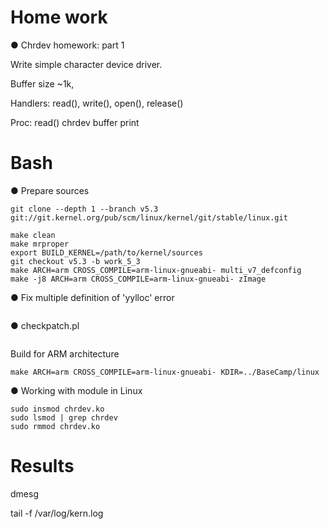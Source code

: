 # Home work

● Chrdev homework: part 1

Write simple character device driver.

Buffer size ~1k,

Handlers: read(), write(), open(), release()

Proc: read() chrdev buffer print

# Bash

● Prepare sources
```
git clone --depth 1 --branch v5.3 git://git.kernel.org/pub/scm/linux/kernel/git/stable/linux.git

make clean
make mrproper
export BUILD_KERNEL=/path/to/kernel/sources
git checkout v5.3 -b work_5_3
make ARCH=arm CROSS_COMPILE=arm-linux-gnueabi- multi_v7_defconfig
make -j8 ARCH=arm CROSS_COMPILE=arm-linux-gnueabi- zImage
```

● Fix multiple definition of 'yylloc' error
```vi scripts/dtc/dtc-lexer.lex.c
```

● checkpatch.pl
```checkpatch.pl --no-tree -f chrdev.c
```

Build for ARM architecture
```
make ARCH=arm CROSS_COMPILE=arm-linux-gnueabi- KDIR=../BaseCamp/linux
```

● Working with module in Linux
```shell
sudo insmod chrdev.ko
sudo lsmod | grep chrdev
sudo rmmod chrdev.ko
```

# Results

dmesg

tail -f /var/log/kern.log
